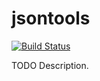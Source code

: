 # jsontools

[![Build Status](https://travis-ci.org/githubuser/jsontools.png)](https://travis-ci.org/githubuser/jsontools)

TODO Description.
